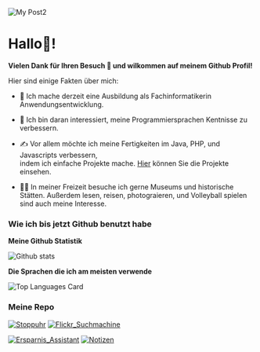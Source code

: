 ![My Post2](https://user-images.githubusercontent.com/71266593/94726550-ae892f00-035d-11eb-915a-ca6b80d82bdc.png)


# Hallo👋! 

**Vielen Dank für Ihren Besuch 🙏 und wilkommen auf meinem Github Profil!** 

Hier sind einige Fakten über mich:

- 🔭 Ich mache derzeit eine Ausbildung als Fachinformatikerin Anwendungsentwicklung.

- 🌱 Ich bin daran interessiert, meine Programmiersprachen Kentnisse zu verbessern.

- ✍ Vor allem möchte ich meine Fertigkeiten im Java, PHP, und Javascripts verbessern,</br>
   indem ich einfache Projekte mache. [Hier](https://mehrapi.github.io) können Sie die Projekte einsehen.

- 🏃‍♀️ In meiner Freizeit besuche ich gerne Museums und historische Stätten. Außerdem lesen, reisen, photograieren,
und Volleyball spielen sind auch meine Interesse.




### Wie ich bis jetzt Github benutzt habe

**Meine Github Statistik**

![Github stats](https://github-readme-stats.vercel.app/api?username=Mehrapi&theme=buefy&show_icons=true&count_private=true)

**Die Sprachen die ich am meisten verwende**

![Top Languages Card](https://github-readme-stats.vercel.app/api/top-langs/?username=Mehrapi&hide=Ruby)



### Meine Repo

[![Stoppuhr](https://github-readme-stats.vercel.app/api/pin/?username=Mehrapi&repo=Stoppuhr&show_owner=true)](https://github.com/Mehrapi/Stoppuhr)
[![Flickr_Suchmachine](https://github-readme-stats.vercel.app/api/pin/?username=Mehrapi&repo=Flickr_Suchmachine&show_owner=true)](https://github.com/Mehrapi/Flickr_Suchmachine)

[![Ersparnis_Assistant](https://github-readme-stats.vercel.app/api/pin/?username=Mehrapi&repo=ErsparnisAssistant&show_owner=true)](https://github.com/Mehrapi/ErsparnisAssistant)
[![Notizen](https://github-readme-stats.vercel.app/api/pin/?username=Mehrapi&repo=Notizen&show_owner=true)](https://github.com/Mehrapi/Notizen) 
